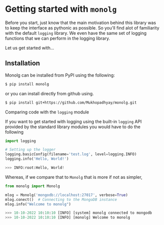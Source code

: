 # Getting started with `monolg`

Before you start, just know that the main motivation behind this library was to keep the interface as pythonic as possible. So you'll find alot of familiarity with the default `logging` library. We even have the same set of logging functions that we can perform in the logging library.

Let us get started with...

## Installation

Monolg can be installed from PyPI using the following:

```bash
$ pip install monolg
```

or you can install directly from github using.
```bash
$ pip install git+https://github.com/Mukhopadhyay/monolg.git
```

Comparing code with the `logging` module

If you want to get started with logging using the built-in `logging` API provided by the standard library modules you would have to do the following

```python
import logging

# Setting up the logger
logging.basicConfig(filename='test.log', level=logging.INFO)
logging.info('Hello, World!')

>>> INFO:root:Hello, World!
```

Whereas, if we compare that to `Monolg` that is more if not as simpler,

```python
from monolg import Monolg

mlog = Monolg('mongodb://localhost:27017', verbose=True)
mlog.conect()  # Connecting to the MongoDB instance
mlog.info("Welcome to monolg")

>>> 10-10-2022 10:10:10 [INFO] [system] monolg connected to mongodb
>>> 10-10-2022 10:10:10 [INFO] [monolg] Welcome to monolg
```
